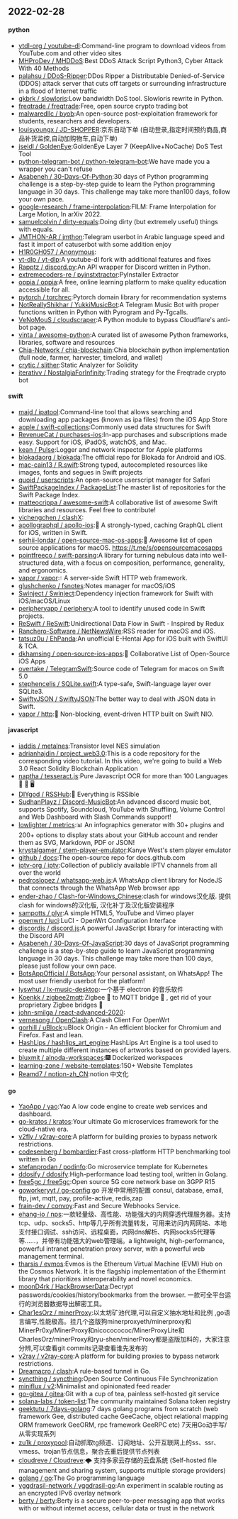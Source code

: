 ## 2022-02-28

#### python
* [ytdl-org / youtube-dl](https://github.com/ytdl-org/youtube-dl):Command-line program to download videos from YouTube.com and other video sites
* [MHProDev / MHDDoS](https://github.com/MHProDev/MHDDoS):Best DDoS Attack Script Python3, Cyber Attack With 40 Methods
* [palahsu / DDoS-Ripper](https://github.com/palahsu/DDoS-Ripper):DDos Ripper a Distributable Denied-of-Service (DDOS) attack server that cuts off targets or surrounding infrastructure in a flood of Internet traffic
* [gkbrk / slowloris](https://github.com/gkbrk/slowloris):Low bandwidth DoS tool. Slowloris rewrite in Python.
* [freqtrade / freqtrade](https://github.com/freqtrade/freqtrade):Free, open source crypto trading bot
* [malwaredllc / byob](https://github.com/malwaredllc/byob):An open-source post-exploitation framework for students, researchers and developers.
* [louisyoungx / JD-SHOPPER](https://github.com/louisyoungx/JD-SHOPPER):京东自动下单 (自动登录,指定时间预约商品,商品补货监控,自动加购物车,自动下单)
* [jseidl / GoldenEye](https://github.com/jseidl/GoldenEye):GoldenEye Layer 7 (KeepAlive+NoCache) DoS Test Tool
* [python-telegram-bot / python-telegram-bot](https://github.com/python-telegram-bot/python-telegram-bot):We have made you a wrapper you can't refuse
* [Asabeneh / 30-Days-Of-Python](https://github.com/Asabeneh/30-Days-Of-Python):30 days of Python programming challenge is a step-by-step guide to learn the Python programming language in 30 days. This challenge may take more than100 days, follow your own pace.
* [google-research / frame-interpolation](https://github.com/google-research/frame-interpolation):FILM: Frame Interpolation for Large Motion, In arXiv 2022.
* [samuelcolvin / dirty-equals](https://github.com/samuelcolvin/dirty-equals):Doing dirty (but extremely useful) things with equals.
* [JMTHON-AR / jmthon](https://github.com/JMTHON-AR/jmthon):Telegram userbot in Arabic language speed and fast it import of catuserbot with some addition enjoy
* [H1R0GH057 / Anonymous](https://github.com/H1R0GH057/Anonymous):
* [yt-dlp / yt-dlp](https://github.com/yt-dlp/yt-dlp):A youtube-dl fork with additional features and fixes
* [Rapptz / discord.py](https://github.com/Rapptz/discord.py):An API wrapper for Discord written in Python.
* [extremecoders-re / pyinstxtractor](https://github.com/extremecoders-re/pyinstxtractor):PyInstaller Extractor
* [oppia / oppia](https://github.com/oppia/oppia):A free, online learning platform to make quality education accessible for all.
* [pytorch / torchrec](https://github.com/pytorch/torchrec):Pytorch domain library for recommendation systems
* [NotReallyShikhar / YukkiMusicBot](https://github.com/NotReallyShikhar/YukkiMusicBot):A Telegram Music Bot with proper functions written in Python with Pyrogram and Py-Tgcalls.
* [VeNoMouS / cloudscraper](https://github.com/VeNoMouS/cloudscraper):A Python module to bypass Cloudflare's anti-bot page.
* [vinta / awesome-python](https://github.com/vinta/awesome-python):A curated list of awesome Python frameworks, libraries, software and resources
* [Chia-Network / chia-blockchain](https://github.com/Chia-Network/chia-blockchain):Chia blockchain python implementation (full node, farmer, harvester, timelord, and wallet)
* [crytic / slither](https://github.com/crytic/slither):Static Analyzer for Solidity
* [iterativv / NostalgiaForInfinity](https://github.com/iterativv/NostalgiaForInfinity):Trading strategy for the Freqtrade crypto bot

#### swift
* [majd / ipatool](https://github.com/majd/ipatool):Command-line tool that allows searching and downloading app packages (known as ipa files) from the iOS App Store
* [apple / swift-collections](https://github.com/apple/swift-collections):Commonly used data structures for Swift
* [RevenueCat / purchases-ios](https://github.com/RevenueCat/purchases-ios):In-app purchases and subscriptions made easy. Support for iOS, iPadOS, watchOS, and Mac.
* [kean / Pulse](https://github.com/kean/Pulse):Logger and network inspector for Apple platforms
* [blokadaorg / blokada](https://github.com/blokadaorg/blokada):The official repo for Blokada for Android and iOS.
* [mac-cain13 / R.swift](https://github.com/mac-cain13/R.swift):Strong typed, autocompleted resources like images, fonts and segues in Swift projects
* [quoid / userscripts](https://github.com/quoid/userscripts):An open-source userscript manager for Safari
* [SwiftPackageIndex / PackageList](https://github.com/SwiftPackageIndex/PackageList):The master list of repositories for the Swift Package Index.
* [matteocrippa / awesome-swift](https://github.com/matteocrippa/awesome-swift):A collaborative list of awesome Swift libraries and resources. Feel free to contribute!
* [yichengchen / clashX](https://github.com/yichengchen/clashX):
* [apollographql / apollo-ios](https://github.com/apollographql/apollo-ios):📱
A strongly-typed, caching GraphQL client for iOS, written in Swift.
* [serhii-londar / open-source-mac-os-apps](https://github.com/serhii-londar/open-source-mac-os-apps):🚀
Awesome list of open source applications for macOS. https://t.me/s/opensourcemacosapps
* [pointfreeco / swift-parsing](https://github.com/pointfreeco/swift-parsing):A library for turning nebulous data into well-structured data, with a focus on composition, performance, generality, and ergonomics.
* [vapor / vapor](https://github.com/vapor/vapor):💧
A server-side Swift HTTP web framework.
* [glushchenko / fsnotes](https://github.com/glushchenko/fsnotes):Notes manager for macOS/iOS
* [Swinject / Swinject](https://github.com/Swinject/Swinject):Dependency injection framework for Swift with iOS/macOS/Linux
* [peripheryapp / periphery](https://github.com/peripheryapp/periphery):A tool to identify unused code in Swift projects.
* [ReSwift / ReSwift](https://github.com/ReSwift/ReSwift):Unidirectional Data Flow in Swift - Inspired by Redux
* [Ranchero-Software / NetNewsWire](https://github.com/Ranchero-Software/NetNewsWire):RSS reader for macOS and iOS.
* [tatsuz0u / EhPanda](https://github.com/tatsuz0u/EhPanda):An unofficial E-Hentai App for iOS built with SwiftUI & TCA.
* [dkhamsing / open-source-ios-apps](https://github.com/dkhamsing/open-source-ios-apps):📱
Collaborative List of Open-Source iOS Apps
* [overtake / TelegramSwift](https://github.com/overtake/TelegramSwift):Source code of Telegram for macos on Swift 5.0
* [stephencelis / SQLite.swift](https://github.com/stephencelis/SQLite.swift):A type-safe, Swift-language layer over SQLite3.
* [SwiftyJSON / SwiftyJSON](https://github.com/SwiftyJSON/SwiftyJSON):The better way to deal with JSON data in Swift.
* [vapor / http](https://github.com/vapor/http):🚀
Non-blocking, event-driven HTTP built on Swift NIO.

#### javascript
* [iaddis / metalnes](https://github.com/iaddis/metalnes):Transistor level NES simulation
* [adrianhajdin / project_web3.0](https://github.com/adrianhajdin/project_web3.0):This is a code repository for the corresponding video tutorial. In this video, we're going to build a Web 3.0 React Solidity Blockchain Application
* [naptha / tesseract.js](https://github.com/naptha/tesseract.js):Pure Javascript OCR for more than 100 Languages
📖
🎉
🖥
* [DIYgod / RSSHub](https://github.com/DIYgod/RSSHub):🍰
Everything is RSSible
* [SudhanPlayz / Discord-MusicBot](https://github.com/SudhanPlayz/Discord-MusicBot):An advanced discord music bot, supports Spotify, Soundcloud, YouTube with Shuffling, Volume Control and Web Dashboard with Slash Commands support!
* [lowlighter / metrics](https://github.com/lowlighter/metrics):📊
An infographics generator with 30+ plugins and 200+ options to display stats about your GitHub account and render them as SVG, Markdown, PDF or JSON!
* [krystalgamer / stem-player-emulator](https://github.com/krystalgamer/stem-player-emulator):Kanye West's stem player emulator
* [github / docs](https://github.com/github/docs):The open-source repo for docs.github.com
* [iptv-org / iptv](https://github.com/iptv-org/iptv):Collection of publicly available IPTV channels from all over the world
* [pedroslopez / whatsapp-web.js](https://github.com/pedroslopez/whatsapp-web.js):A WhatsApp client library for NodeJS that connects through the WhatsApp Web browser app
* [ender-zhao / Clash-for-Windows_Chinese](https://github.com/ender-zhao/Clash-for-Windows_Chinese):clash for windows汉化版. 提供clash for windows的汉化版, 汉化补丁及汉化版安装程序
* [sampotts / plyr](https://github.com/sampotts/plyr):A simple HTML5, YouTube and Vimeo player
* [openwrt / luci](https://github.com/openwrt/luci):LuCI - OpenWrt Configuration Interface
* [discordjs / discord.js](https://github.com/discordjs/discord.js):A powerful JavaScript library for interacting with the Discord API
* [Asabeneh / 30-Days-Of-JavaScript](https://github.com/Asabeneh/30-Days-Of-JavaScript):30 days of JavaScript programming challenge is a step-by-step guide to learn JavaScript programming language in 30 days. This challenge may take more than 100 days, please just follow your own pace.
* [BotsAppOfficial / BotsApp](https://github.com/BotsAppOfficial/BotsApp):Your personal assistant, on WhatsApp! The most user friendly userbot for the platform!
* [lyswhut / lx-music-desktop](https://github.com/lyswhut/lx-music-desktop):一个基于 electron 的音乐软件
* [Koenkk / zigbee2mqtt](https://github.com/Koenkk/zigbee2mqtt):Zigbee
🐝
to MQTT bridge
🌉
, get rid of your proprietary Zigbee bridges
🔨
* [john-smilga / react-advanced-2020](https://github.com/john-smilga/react-advanced-2020):
* [vernesong / OpenClash](https://github.com/vernesong/OpenClash):A Clash Client For OpenWrt
* [gorhill / uBlock](https://github.com/gorhill/uBlock):uBlock Origin - An efficient blocker for Chromium and Firefox. Fast and lean.
* [HashLips / hashlips_art_engine](https://github.com/HashLips/hashlips_art_engine):HashLips Art Engine is a tool used to create multiple different instances of artworks based on provided layers.
* [bluxmit / alnoda-workspaces](https://github.com/bluxmit/alnoda-workspaces):🎆
Dockerized workspaces
* [learning-zone / website-templates](https://github.com/learning-zone/website-templates):150+ Website Templates
* [Reamd7 / notion-zh_CN](https://github.com/Reamd7/notion-zh_CN):notion 中文化

#### go
* [YaoApp / yao](https://github.com/YaoApp/yao):Yao A low code engine to create web services and dashboard.
* [go-kratos / kratos](https://github.com/go-kratos/kratos):Your ultimate Go microservices framework for the cloud-native era.
* [v2fly / v2ray-core](https://github.com/v2fly/v2ray-core):A platform for building proxies to bypass network restrictions.
* [codesenberg / bombardier](https://github.com/codesenberg/bombardier):Fast cross-platform HTTP benchmarking tool written in Go
* [stefanprodan / podinfo](https://github.com/stefanprodan/podinfo):Go microservice template for Kubernetes
* [ddosify / ddosify](https://github.com/ddosify/ddosify):High-performance load testing tool, written in Golang.
* [free5gc / free5gc](https://github.com/free5gc/free5gc):Open source 5G core network base on 3GPP R15
* [goworkeryyt / go-config](https://github.com/goworkeryyt/go-config):go 开发中常用的配置 consul, database, email, ftp, jwt, mqtt, pay, profile-active, redis,zap
* [frain-dev / convoy](https://github.com/frain-dev/convoy):Fast and Secure Webhooks Service.
* [ehang-io / nps](https://github.com/ehang-io/nps):一款轻量级、高性能、功能强大的内网穿透代理服务器。支持tcp、udp、socks5、http等几乎所有流量转发，可用来访问内网网站、本地支付接口调试、ssh访问、远程桌面，内网dns解析、内网socks5代理等等……，并带有功能强大的web管理端。a lightweight, high-performance, powerful intranet penetration proxy server, with a powerful web management terminal.
* [tharsis / evmos](https://github.com/tharsis/evmos):Evmos is the Ethereum Virtual Machine (EVM) Hub on the Cosmos Network. It is the flagship implementation of the Ethermint library that prioritizes interoperability and novel economics.
* [moonD4rk / HackBrowserData](https://github.com/moonD4rk/HackBrowserData):Decrypt passwords/cookies/history/bookmarks from the browser. 一款可全平台运行的浏览器数据导出解密工具。
* [Char1esOrz / minerProxy](https://github.com/Char1esOrz/minerProxy):以太坊矿池代理,可以自定义抽水地址和比例 ,go语言编写,性能极高。挂几个盗版狗minerproxyeth/minerproxy和MinerPr0xy/MinerProxy和nicococococ/MinerProxyLite和CharIesOrz/minerProxy和ryu-shen/minerProxy都是盗版加料的，大家注意分辨,可以查看git commits记录查看谁先发布的
* [v2ray / v2ray-core](https://github.com/v2ray/v2ray-core):A platform for building proxies to bypass network restrictions.
* [Dreamacro / clash](https://github.com/Dreamacro/clash):A rule-based tunnel in Go.
* [syncthing / syncthing](https://github.com/syncthing/syncthing):Open Source Continuous File Synchronization
* [miniflux / v2](https://github.com/miniflux/v2):Minimalist and opinionated feed reader
* [go-gitea / gitea](https://github.com/go-gitea/gitea):Git with a cup of tea, painless self-hosted git service
* [solana-labs / token-list](https://github.com/solana-labs/token-list):The community maintained Solana token registry
* [geektutu / 7days-golang](https://github.com/geektutu/7days-golang):7 days golang programs from scratch (web framework Gee, distributed cache GeeCache, object relational mapping ORM framework GeeORM, rpc framework GeeRPC etc) 7天用Go动手写/从零实现系列
* [zu1k / proxypool](https://github.com/zu1k/proxypool):自动抓取tg频道、订阅地址、公开互联网上的ss、ssr、vmess、trojan节点信息，聚合去重后提供节点列表
* [cloudreve / Cloudreve](https://github.com/cloudreve/Cloudreve):🌩
支持多家云存储的云盘系统 (Self-hosted file management and sharing system, supports multiple storage providers)
* [golang / go](https://github.com/golang/go):The Go programming language
* [yggdrasil-network / yggdrasil-go](https://github.com/yggdrasil-network/yggdrasil-go):An experiment in scalable routing as an encrypted IPv6 overlay network
* [berty / berty](https://github.com/berty/berty):Berty is a secure peer-to-peer messaging app that works with or without internet access, cellular data or trust in the network
